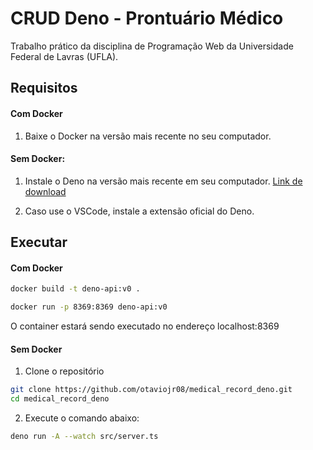 # CRUD Deno - Prontuário Médico

Trabalho prático da disciplina de Programação Web da Universidade Federal de Lavras (UFLA).

## Requisitos

#### Com Docker
1. Baixe o Docker na versão mais recente no seu computador.

#### Sem Docker:

1. Instale o Deno na versão mais recente em seu computador. [Link de download](https://deno.com/)

2. Caso use o VSCode, instale a extensão oficial do Deno.

## Executar

#### Com Docker

```sh
docker build -t deno-api:v0 .
```

```sh
docker run -p 8369:8369 deno-api:v0
```

O container estará sendo executado no endereço localhost:8369

#### Sem Docker

1. Clone o repositório 

```sh
git clone https://github.com/otaviojr08/medical_record_deno.git
cd medical_record_deno  
```

2. Execute o comando abaixo:
```sh
deno run -A --watch src/server.ts
```
